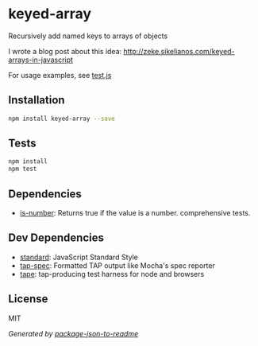 # keyed-array

Recursively add named keys to arrays of objects

I wrote a blog post about this idea: http://zeke.sikelianos.com/keyed-arrays-in-javascript

For usage examples, see [test.js](test.js)

## Installation

```sh
npm install keyed-array --save
```

## Tests

```sh
npm install
npm test
```

## Dependencies

- [is-number](https://github.com/jonschlinkert/is-number): Returns true if the value is a number. comprehensive tests.

## Dev Dependencies

- [standard](https://github.com/feross/standard): JavaScript Standard Style
- [tap-spec](https://github.com/scottcorgan/tap-spec): Formatted TAP output like Mocha&#39;s spec reporter
- [tape](https://github.com/substack/tape): tap-producing test harness for node and browsers


## License

MIT

_Generated by [package-json-to-readme](https://github.com/zeke/package-json-to-readme)_
